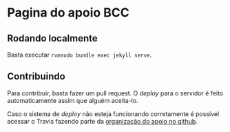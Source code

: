 # Pagina do apoio BCC

## Rodando localmente

Basta executar `rvmsudo bundle exec jekyll serve`.

## Contribuindo

Para contribuir, basta fazer um pull request. O _deploy_ para o servidor é feito automaticamente assim que alguém aceita-lo.

Caso o sistema de _deploy_ não esteja funcionando corretamente é possível acessar o Travis fazendo parte da [organização do apoio no github](https://github.com/apoiobcc).
